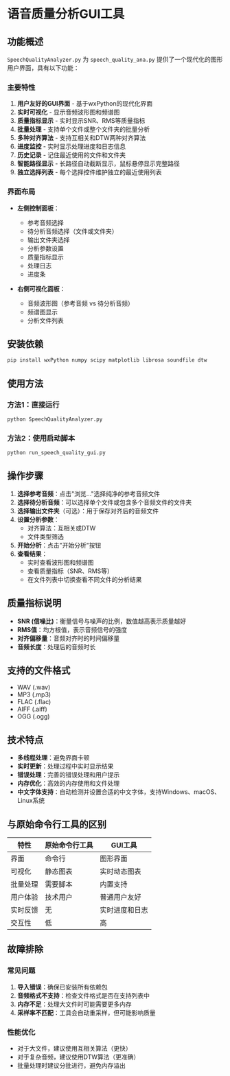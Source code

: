 # 语音质量分析GUI工具

## 功能概述

`SpeechQualityAnalyzer.py` 为 `speech_quality_ana.py` 提供了一个现代化的图形用户界面，具有以下功能：

### 主要特性

1. **用户友好的GUI界面** - 基于wxPython的现代化界面
2. **实时可视化** - 显示音频波形图和频谱图
3. **质量指标显示** - 实时显示SNR、RMS等质量指标
4. **批量处理** - 支持单个文件或整个文件夹的批量分析
5. **多种对齐算法** - 支持互相关和DTW两种对齐算法
6. **进度监控** - 实时显示处理进度和日志信息
7. **历史记录** - 记住最近使用的文件和文件夹
8. **智能路径显示** - 长路径自动截断显示，鼠标悬停显示完整路径
9. **独立选择列表** - 每个选择控件维护独立的最近使用列表

### 界面布局

- **左侧控制面板**：
  - 参考音频选择
  - 待分析音频选择（文件或文件夹）
  - 输出文件夹选择
  - 分析参数设置
  - 质量指标显示
  - 处理日志
  - 进度条

- **右侧可视化面板**：
  - 音频波形图（参考音频 vs 待分析音频）
  - 频谱图显示
  - 分析文件列表

## 安装依赖

```bash
pip install wxPython numpy scipy matplotlib librosa soundfile dtw
```

## 使用方法

### 方法1：直接运行
```bash
python SpeechQualityAnalyzer.py
```

### 方法2：使用启动脚本
```bash
python run_speech_quality_gui.py
```

## 操作步骤

1. **选择参考音频**：点击"浏览..."选择纯净的参考音频文件
2. **选择待分析音频**：可以选择单个文件或包含多个音频文件的文件夹
3. **选择输出文件夹**（可选）：用于保存对齐后的音频文件
4. **设置分析参数**：
   - 对齐算法：互相关或DTW
   - 文件类型筛选
5. **开始分析**：点击"开始分析"按钮
6. **查看结果**：
   - 实时查看波形图和频谱图
   - 查看质量指标（SNR、RMS等）
   - 在文件列表中切换查看不同文件的分析结果

## 质量指标说明

- **SNR (信噪比)**：衡量信号与噪声的比例，数值越高表示质量越好
- **RMS值**：均方根值，表示音频信号的强度
- **对齐偏移量**：音频对齐时的时间偏移量
- **音频长度**：处理后的音频时长

## 支持的文件格式

- WAV (.wav)
- MP3 (.mp3)
- FLAC (.flac)
- AIFF (.aiff)
- OGG (.ogg)

## 技术特点

- **多线程处理**：避免界面卡顿
- **实时更新**：处理过程中实时显示结果
- **错误处理**：完善的错误处理和用户提示
- **内存优化**：高效的内存使用和文件处理
- **中文字体支持**：自动检测并设置合适的中文字体，支持Windows、macOS、Linux系统

## 与原始命令行工具的区别

| 特性 | 原始命令行工具 | GUI工具 |
|------|----------------|---------|
| 界面 | 命令行 | 图形界面 |
| 可视化 | 静态图表 | 实时动态图表 |
| 批量处理 | 需要脚本 | 内置支持 |
| 用户体验 | 技术用户 | 普通用户友好 |
| 实时反馈 | 无 | 实时进度和日志 |
| 交互性 | 低 | 高 |

## 故障排除

### 常见问题

1. **导入错误**：确保已安装所有依赖包
2. **音频格式不支持**：检查文件格式是否在支持列表中
3. **内存不足**：处理大文件时可能需要更多内存
4. **采样率不匹配**：工具会自动重采样，但可能影响质量

### 性能优化

- 对于大文件，建议使用互相关算法（更快）
- 对于复杂音频，建议使用DTW算法（更准确）
- 批量处理时建议分批进行，避免内存溢出 